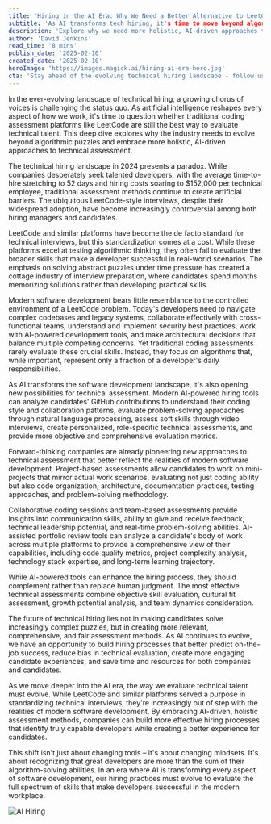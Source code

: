```yaml
---
title: 'Hiring in the AI Era: Why We Need a Better Alternative to LeetCode'
subtitle: 'As AI transforms tech hiring, it's time to move beyond algorithmic puzzles'
description: 'Explore why we need more holistic, AI-driven approaches to technical hiring and how forward-thinking companies are pioneering new methods that better reflect modern software development realities.'
author: 'David Jenkins'
read_time: '8 mins'
publish_date: '2025-02-10'
created_date: '2025-02-10'
heroImage: 'https://images.magick.ai/hiring-ai-era-hero.jpg'
cta: 'Stay ahead of the evolving technical hiring landscape - follow us on LinkedIn for more insights into AI-driven recruitment strategies and industry best practices.'
---
```


In the ever-evolving landscape of technical hiring, a growing chorus of voices is challenging the status quo. As artificial intelligence reshapes every aspect of how we work, it's time to question whether traditional coding assessment platforms like LeetCode are still the best way to evaluate technical talent. This deep dive explores why the industry needs to evolve beyond algorithmic puzzles and embrace more holistic, AI-driven approaches to technical assessment.

The technical hiring landscape in 2024 presents a paradox. While companies desperately seek talented developers, with the average time-to-hire stretching to 52 days and hiring costs soaring to $152,000 per technical employee, traditional assessment methods continue to create artificial barriers. The ubiquitous LeetCode-style interviews, despite their widespread adoption, have become increasingly controversial among both hiring managers and candidates.

LeetCode and similar platforms have become the de facto standard for technical interviews, but this standardization comes at a cost. While these platforms excel at testing algorithmic thinking, they often fail to evaluate the broader skills that make a developer successful in real-world scenarios. The emphasis on solving abstract puzzles under time pressure has created a cottage industry of interview preparation, where candidates spend months memorizing solutions rather than developing practical skills.

Modern software development bears little resemblance to the controlled environment of a LeetCode problem. Today's developers need to navigate complex codebases and legacy systems, collaborate effectively with cross-functional teams, understand and implement security best practices, work with AI-powered development tools, and make architectural decisions that balance multiple competing concerns. Yet traditional coding assessments rarely evaluate these crucial skills. Instead, they focus on algorithms that, while important, represent only a fraction of a developer's daily responsibilities.

As AI transforms the software development landscape, it's also opening new possibilities for technical assessment. Modern AI-powered hiring tools can analyze candidates' GitHub contributions to understand their coding style and collaboration patterns, evaluate problem-solving approaches through natural language processing, assess soft skills through video interviews, create personalized, role-specific technical assessments, and provide more objective and comprehensive evaluation metrics.

Forward-thinking companies are already pioneering new approaches to technical assessment that better reflect the realities of modern software development. Project-based assessments allow candidates to work on mini-projects that mirror actual work scenarios, evaluating not just coding ability but also code organization, architecture, documentation practices, testing approaches, and problem-solving methodology.

Collaborative coding sessions and team-based assessments provide insights into communication skills, ability to give and receive feedback, technical leadership potential, and real-time problem-solving abilities. AI-assisted portfolio review tools can analyze a candidate's body of work across multiple platforms to provide a comprehensive view of their capabilities, including code quality metrics, project complexity analysis, technology stack expertise, and long-term learning trajectory.

While AI-powered tools can enhance the hiring process, they should complement rather than replace human judgment. The most effective technical assessments combine objective skill evaluation, cultural fit assessment, growth potential analysis, and team dynamics consideration.

The future of technical hiring lies not in making candidates solve increasingly complex puzzles, but in creating more relevant, comprehensive, and fair assessment methods. As AI continues to evolve, we have an opportunity to build hiring processes that better predict on-the-job success, reduce bias in technical evaluation, create more engaging candidate experiences, and save time and resources for both companies and candidates.

As we move deeper into the AI era, the way we evaluate technical talent must evolve. While LeetCode and similar platforms served a purpose in standardizing technical interviews, they're increasingly out of step with the realities of modern software development. By embracing AI-driven, holistic assessment methods, companies can build more effective hiring processes that identify truly capable developers while creating a better experience for candidates.

This shift isn't just about changing tools – it's about changing mindsets. It's about recognizing that great developers are more than the sum of their algorithm-solving abilities. In an era where AI is transforming every aspect of software development, our hiring practices must evolve to evaluate the full spectrum of skills that make developers successful in the modern workplace.

![AI Hiring](https://images.magick.ai/ai-hiring-dynamics.jpg)